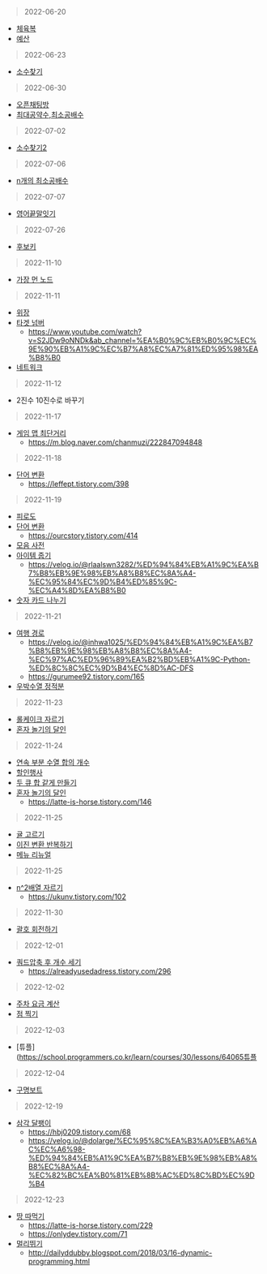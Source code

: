 > 2022-06-20
- [체육복](https://programmers.co.kr/learn/courses/30/lessons/42862)
- [예산](https://programmers.co.kr/learn/courses/30/lessons/12982)
> 2022-06-23
- [소수찾기](https://programmers.co.kr/learn/courses/30/lessons/12921)
> 2022-06-30
- [오픈채팅방](https://programmers.co.kr/learn/courses/30/lessons/42888?language=python3)
- [최대공약수,최소공배수](https://programmers.co.kr/learn/courses/30/lessons/12940)
> 2022-07-02
- [소수찾기2](https://programmers.co.kr/learn/courses/30/lessons/42839)
> 2022-07-06
- [n개의 최소공배수](https://school.programmers.co.kr/learn/courses/30/lessons/12953)
> 2022-07-07
- [영어끝말잇기](https://school.programmers.co.kr/learn/courses/30/lessons/12981)
> 2022-07-26
- [후보키](https://school.programmers.co.kr/learn/courses/30/lessons/42890)
> 2022-11-10
- [가장 먼 노드](https://school.programmers.co.kr/learn/courses/30/lessons/49189)
> 2022-11-11
- [위장](https://school.programmers.co.kr/learn/courses/30/lessons/42578)
- [타겟 넘버](https://school.programmers.co.kr/learn/courses/30/lessons/43165?language=python3)
  - https://www.youtube.com/watch?v=S2JDw9oNNDk&ab_channel=%EA%B0%9C%EB%B0%9C%EC%9E%90%EB%A1%9C%EC%B7%A8%EC%A7%81%ED%95%98%EA%B8%B0
- [네트워크](https://school.programmers.co.kr/learn/courses/30/lessons/43162)
> 2022-11-12
- 2진수 10진수로 바꾸기
> 2022-11-17
- [게임 맵 최단거리](https://school.programmers.co.kr/learn/courses/30/lessons/1844)
  - https://m.blog.naver.com/chanmuzi/222847094848
> 2022-11-18
- [단어 변환](https://school.programmers.co.kr/learn/courses/30/lessons/43163)
  - https://leffept.tistory.com/398
> 2022-11-19
- [피로도](https://school.programmers.co.kr/learn/courses/30/lessons/87946)
- [단어 변환](https://school.programmers.co.kr/learn/courses/30/lessons/86971)
  - https://ourcstory.tistory.com/414
- [모음 사전](https://school.programmers.co.kr/learn/courses/30/lessons/84512)
- [아이템 줍기](https://school.programmers.co.kr/learn/courses/30/lessons/87694)
  - https://velog.io/@rlaalswn3282/%ED%94%84%EB%A1%9C%EA%B7%B8%EB%9E%98%EB%A8%B8%EC%8A%A4-%EC%95%84%EC%9D%B4%ED%85%9C-%EC%A4%8D%EA%B8%B0
- [숫자 카드 나누기](https://school.programmers.co.kr/learn/courses/30/lessons/135807)
> 2022-11-21
- [여행 경로](https://school.programmers.co.kr/learn/courses/30/lessons/43164)
  - https://velog.io/@inhwa1025/%ED%94%84%EB%A1%9C%EA%B7%B8%EB%9E%98%EB%A8%B8%EC%8A%A4-%EC%97%AC%ED%96%89%EA%B2%BD%EB%A1%9C-Python-%ED%8C%8C%EC%9D%B4%EC%8D%AC-DFS
  - https://gurumee92.tistory.com/165
- [우박수열 정적분](https://school.programmers.co.kr/learn/courses/30/lessons/134239)
> 2022-11-23
- [롤케이크 자르기](https://school.programmers.co.kr/learn/courses/30/lessons/132265)
- [혼자 놀기의 달인](https://school.programmers.co.kr/learn/courses/30/lessons/131130)
> 2022-11-24
- [연속 부분 수열 합의 개수](https://school.programmers.co.kr/learn/courses/30/lessons/131701)
- [할인행사](https://school.programmers.co.kr/learn/courses/30/lessons/131127)
- [두 큐 합 같게 만들기](https://school.programmers.co.kr/learn/courses/30/lessons/118667)
- [혼자 놀기의 달인](https://school.programmers.co.kr/learn/courses/30/lessons/131130)
  - https://latte-is-horse.tistory.com/146
> 2022-11-25
- [귤 고르기](https://school.programmers.co.kr/learn/courses/30/lessons/138476)
- [이진 변환 반복하기](https://school.programmers.co.kr/learn/courses/30/lessons/70129)
- [메뉴 리뉴얼](https://school.programmers.co.kr/learn/courses/30/lessons/72411)
> 2022-11-25
- [n^2배열 자르기](https://school.programmers.co.kr/learn/courses/30/lessons/87390)
  - https://ukunv.tistory.com/102
> 2022-11-30
- [괄호 회전하기](https://school.programmers.co.kr/learn/courses/30/lessons/76502)
> 2022-12-01
- [쿼드압축 후 개수 세기](https://school.programmers.co.kr/learn/courses/30/lessons/68936)
  - https://alreadyusedadress.tistory.com/296
> 2022-12-02
- [주차 요금 계산](https://school.programmers.co.kr/learn/courses/30/lessons/92341)
- [점 찍기](https://school.programmers.co.kr/learn/courses/30/lessons/140107)
> 2022-12-03
- [튜플](https://school.programmers.co.kr/learn/courses/30/lessons/64065튜플
> 2022-12-04
- [구명보트](https://school.programmers.co.kr/learn/courses/30/lessons/42885)
> 2022-12-19
- [삼각 달팽이](https://school.programmers.co.kr/learn/courses/30/lessons/68645)
  - https://hbj0209.tistory.com/68
  - https://velog.io/@dolarge/%EC%95%8C%EA%B3%A0%EB%A6%AC%EC%A6%98-%ED%94%84%EB%A1%9C%EA%B7%B8%EB%9E%98%EB%A8%B8%EC%8A%A4-%EC%82%BC%EA%B0%81%EB%8B%AC%ED%8C%BD%EC%9D%B4
> 2022-12-23
- [땅 따먹기](https://school.programmers.co.kr/learn/courses/30/lessons/12913)
  - https://latte-is-horse.tistory.com/229
  - https://onlydev.tistory.com/71
- [멀리뛰기](https://school.programmers.co.kr/learn/courses/30/lessons/132265)
  - http://dailyddubby.blogspot.com/2018/03/16-dynamic-programming.html